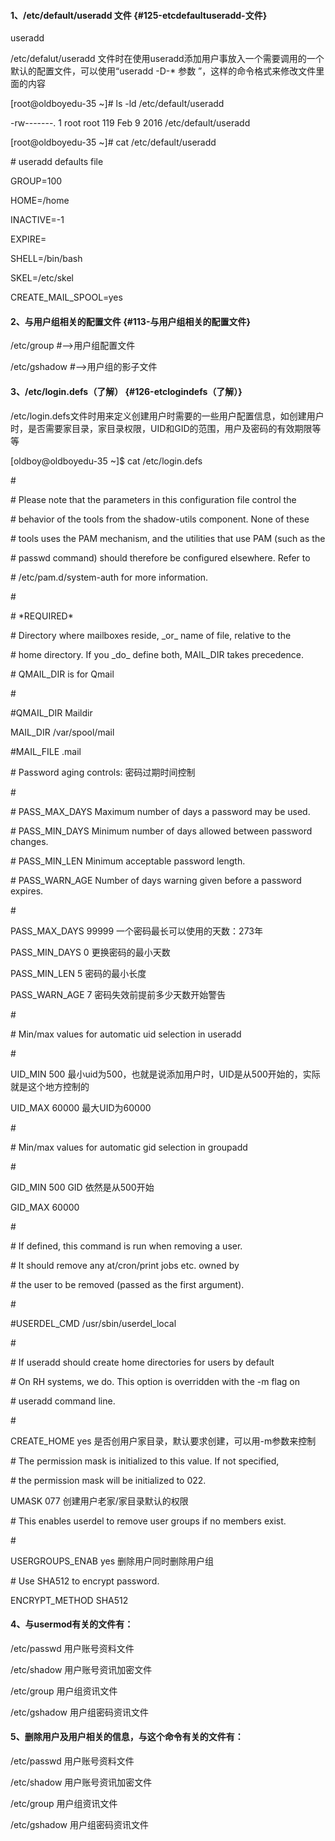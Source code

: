 #### 1、/etc/default/useradd 文件 {#125-etcdefaultuseradd-文件}

useradd

/etc/defalut/useradd 文件时在使用useradd添加用户事放入一个需要调用的一个默认的配置文件，可以使用“useradd -D-\* 参数 ”，这样的命令格式来修改文件里面的内容

\[root@oldboyedu-35 ~\]\# ls -ld /etc/default/useradd

-rw-------. 1 root root 119 Feb 9 2016 /etc/default/useradd

\[root@oldboyedu-35 ~\]\# cat /etc/default/useradd

\# useradd defaults file

GROUP=100

HOME=/home

INACTIVE=-1

EXPIRE=

SHELL=/bin/bash

SKEL=/etc/skel

CREATE\_MAIL\_SPOOL=yes

#### 2、与用户组相关的配置文件 {#113-与用户组相关的配置文件}

/etc/group \#--&gt;用户组配置文件

/etc/gshadow \#--&gt;用户组的影子文件

#### 3、/etc/login.defs（了解） {#126-etclogindefs（了解）}

/etc/login.defs文件时用来定义创建用户时需要的一些用户配置信息，如创建用户时，是否需要家目录，家目录权限，UID和GID的范围，用户及密码的有效期限等等

\[oldboy@oldboyedu-35 ~\]$ cat /etc/login.defs

\#

\# Please note that the parameters in this configuration file control the

\# behavior of the tools from the shadow-utils component. None of these

\# tools uses the PAM mechanism, and the utilities that use PAM \(such as the

\# passwd command\) should therefore be configured elsewhere. Refer to

\# /etc/pam.d/system-auth for more information.

\#

\# \*REQUIRED\*

\# Directory where mailboxes reside, \_or\_ name of file, relative to the

\# home directory. If you \_do\_ define both, MAIL\_DIR takes precedence.

\# QMAIL\_DIR is for Qmail

\#

\#QMAIL\_DIR Maildir

MAIL\_DIR /var/spool/mail

\#MAIL\_FILE .mail

\# Password aging controls: 密码过期时间控制

\#

\# PASS\_MAX\_DAYS Maximum number of days a password may be used.

\# PASS\_MIN\_DAYS Minimum number of days allowed between password changes.

\# PASS\_MIN\_LEN Minimum acceptable password length.

\# PASS\_WARN\_AGE Number of days warning given before a password expires.

\#

PASS\_MAX\_DAYS 99999 一个密码最长可以使用的天数：273年

PASS\_MIN\_DAYS 0 更换密码的最小天数

PASS\_MIN\_LEN 5 密码的最小长度

PASS\_WARN\_AGE 7 密码失效前提前多少天数开始警告

\#

\# Min/max values for automatic uid selection in useradd

\#

UID\_MIN 500 最小uid为500，也就是说添加用户时，UID是从500开始的，实际就是这个地方控制的

UID\_MAX 60000 最大UID为60000

\#

\# Min/max values for automatic gid selection in groupadd

\#

GID\_MIN 500 GID 依然是从500开始

GID\_MAX 60000

\#

\# If defined, this command is run when removing a user.

\# It should remove any at/cron/print jobs etc. owned by

\# the user to be removed \(passed as the first argument\).

\#

\#USERDEL\_CMD /usr/sbin/userdel\_local

\#

\# If useradd should create home directories for users by default

\# On RH systems, we do. This option is overridden with the -m flag on

\# useradd command line.

\#

CREATE\_HOME yes 是否创用户家目录，默认要求创建，可以用-m参数来控制

\# The permission mask is initialized to this value. If not specified,

\# the permission mask will be initialized to 022.

UMASK 077 创建用户老家/家目录默认的权限

\# This enables userdel to remove user groups if no members exist.

\#

USERGROUPS\_ENAB yes 删除用户同时删除用户组

\# Use SHA512 to encrypt password.

ENCRYPT\_METHOD SHA512

#### 4、与usermod有关的文件有：

/etc/passwd 用户账号资料文件

/etc/shadow 用户账号资讯加密文件

/etc/group 用户组资讯文件

/etc/gshadow 用户组密码资讯文件

#### 5、删除用户及用户相关的信息，与这个命令有关的文件有：

/etc/passwd 用户账号资料文件

/etc/shadow 用户账号资讯加密文件

/etc/group 用户组资讯文件

/etc/gshadow 用户组密码资讯文件



